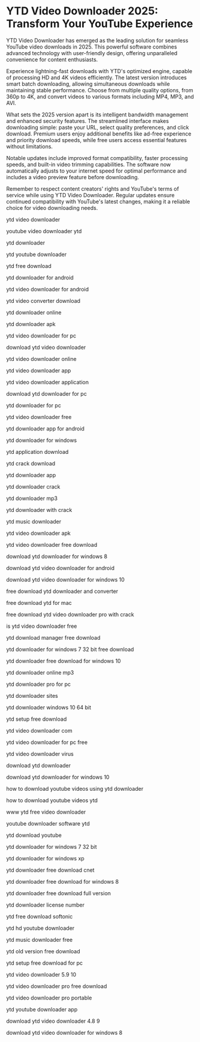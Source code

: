 # YTD Video Downloader 2025: Transform Your YouTube Experience

YTD Video Downloader has emerged as the leading solution for seamless YouTube video downloads in 2025. This powerful software combines advanced technology with user-friendly design, offering unparalleled convenience for content enthusiasts.

Experience lightning-fast downloads with YTD's optimized engine, capable of processing HD and 4K videos efficiently. The latest version introduces smart batch downloading, allowing simultaneous downloads while maintaining stable performance. Choose from multiple quality options, from 360p to 4K, and convert videos to various formats including MP4, MP3, and AVI.

What sets the 2025 version apart is its intelligent bandwidth management and enhanced security features. The streamlined interface makes downloading simple: paste your URL, select quality preferences, and click download. Premium users enjoy additional benefits like ad-free experience and priority download speeds, while free users access essential features without limitations.

Notable updates include improved format compatibility, faster processing speeds, and built-in video trimming capabilities. The software now automatically adjusts to your internet speed for optimal performance and includes a video preview feature before downloading.

Remember to respect content creators' rights and YouTube's terms of service while using YTD Video Downloader. Regular updates ensure continued compatibility with YouTube's latest changes, making it a reliable choice for video downloading needs.

ytd video downloader

youtube video downloader ytd

ytd downloader

ytd youtube downloader

ytd free download

ytd downloader for android

ytd video downloader for android

ytd video converter download

ytd downloader online

ytd downloader apk

ytd video downloader for pc

download ytd video downloader

ytd video downloader online

ytd video downloader app

ytd video downloader application

download ytd downloader for pc

ytd downloader for pc

ytd video downloader free

ytd downloader app for android

ytd downloader for windows

ytd application download

ytd crack download

ytd downloader app

ytd downloader crack

ytd downloader mp3

ytd downloader with crack

ytd music downloader

ytd video downloader apk

ytd video downloader free download

download ytd downloader for windows 8

download ytd video downloader for android

download ytd video downloader for windows 10

free download ytd downloader and converter

free download ytd for mac

free download ytd video downloader pro with crack

is ytd video downloader free

ytd download manager free download

ytd downloader for windows 7 32 bit free download

ytd downloader free download for windows 10

ytd downloader online mp3

ytd downloader pro for pc

ytd downloader sites

ytd downloader windows 10 64 bit

ytd setup free download

ytd video downloader com

ytd video downloader for pc free

ytd video downloader virus

download ytd downloader

download ytd downloader for windows 10

how to download youtube videos using ytd downloader

how to download youtube videos ytd

www ytd free video downloader

youtube downloader software ytd

ytd download youtube

ytd downloader for windows 7 32 bit

ytd downloader for windows xp

ytd downloader free download cnet

ytd downloader free download for windows 8

ytd downloader free download full version

ytd downloader license number

ytd free download softonic

ytd hd youtube downloader

ytd music downloader free

ytd old version free download

ytd setup free download for pc

ytd video downloader 5.9 10

ytd video downloader pro free download

ytd video downloader pro portable

ytd youtube downloader app

download ytd video downloader 4.8 9

download ytd video downloader for windows 8
